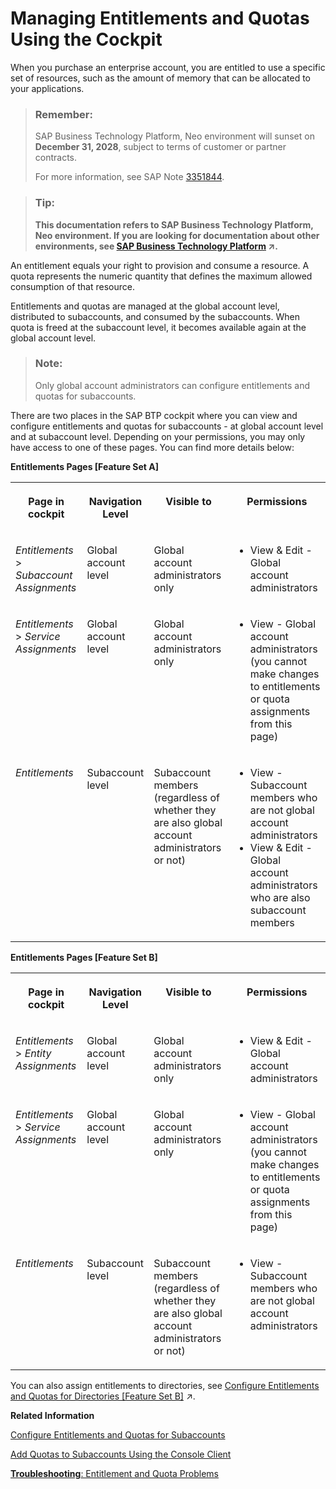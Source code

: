 <!-- copy23e9ad3fbf3f4423aeef8f915ef54846 -->

# Managing Entitlements and Quotas Using the Cockpit

When you purchase an enterprise account, you are entitled to use a specific set of resources, such as the amount of memory that can be allocated to your applications.

> ### Remember:  
> SAP Business Technology Platform, Neo environment will sunset on **December 31, 2028**, subject to terms of customer or partner contracts.
> 
> For more information, see SAP Note [3351844](https://me.sap.com/notes/3351844).

> ### Tip:  
> **This documentation refers to SAP Business Technology Platform, Neo environment. If you are looking for documentation about other environments, see [SAP Business Technology Platform](https://help.sap.com/viewer/65de2977205c403bbc107264b8eccf4b/Cloud/en-US/6a2c1ab5a31b4ed9a2ce17a5329e1dd8.html "SAP Business Technology Platform (SAP BTP) is an integrated offering comprised of four technology portfolios: database and data management, application development and integration, analytics, and intelligent technologies. The platform offers users the ability to turn data into business value, compose end-to-end business processes, and build and extend SAP applications quickly.") :arrow_upper_right:.**

An entitlement equals your right to provision and consume a resource. A quota represents the numeric quantity that defines the maximum allowed consumption of that resource.

Entitlements and quotas are managed at the global account level, distributed to subaccounts, and consumed by the subaccounts. When quota is freed at the subaccount level, it becomes available again at the global account level.

> ### Note:  
> Only global account administrators can configure entitlements and quotas for subaccounts.

There are two places in the SAP BTP cockpit where you can view and configure entitlements and quotas for subaccounts - at global account level and at subaccount level. Depending on your permissions, you may only have access to one of these pages. You can find more details below:

**Entitlements Pages \[Feature Set A\]**


<table>
<tr>
<th valign="top">

Page in cockpit



</th>
<th valign="top">

Navigation Level



</th>
<th valign="top">

Visible to



</th>
<th valign="top">

Permissions



</th>
</tr>
<tr>
<td valign="top">

*Entitlements* \> *Subaccount Assignments*



</td>
<td valign="top">

Global account level



</td>
<td valign="top">

Global account administrators only



</td>
<td valign="top">

-   View & Edit - Global account administrators



</td>
</tr>
<tr>
<td valign="top">

*Entitlements* \> *Service Assignments*



</td>
<td valign="top">

Global account level



</td>
<td valign="top">

Global account administrators only



</td>
<td valign="top">

-   View - Global account administrators \(you cannot make changes to entitlements or quota assignments from this page\)



</td>
</tr>
<tr>
<td valign="top">

*Entitlements*



</td>
<td valign="top">

Subaccount level



</td>
<td valign="top">

Subaccount members \(regardless of whether they are also global account administrators or not\)



</td>
<td valign="top">

-   View - Subaccount members who are not global account administrators
-   View & Edit - Global account administrators who are also subaccount members



</td>
</tr>
</table>

**Entitlements Pages \[Feature Set B\]**


<table>
<tr>
<th valign="top">

Page in cockpit



</th>
<th valign="top">

Navigation Level



</th>
<th valign="top">

Visible to



</th>
<th valign="top">

Permissions



</th>
</tr>
<tr>
<td valign="top">

*Entitlements* \> *Entity Assignments*



</td>
<td valign="top">

Global account level



</td>
<td valign="top">

Global account administrators only



</td>
<td valign="top">

-   View & Edit - Global account administrators



</td>
</tr>
<tr>
<td valign="top">

*Entitlements* \> *Service Assignments*



</td>
<td valign="top">

Global account level



</td>
<td valign="top">

Global account administrators only



</td>
<td valign="top">

-   View - Global account administrators \(you cannot make changes to entitlements or quota assignments from this page\)



</td>
</tr>
<tr>
<td valign="top">

*Entitlements*



</td>
<td valign="top">

Subaccount level



</td>
<td valign="top">

Subaccount members \(regardless of whether they are also global account administrators or not\)



</td>
<td valign="top">

-   View - Subaccount members who are not global account administrators



</td>
</tr>
</table>

You can also assign entitlements to directories, see [Configure Entitlements and Quotas for Directories \[Feature Set B\]](https://help.sap.com/viewer/65de2977205c403bbc107264b8eccf4b/Cloud/en-US/37f8871865114f44aebee3db6ac64b72.html "Assign entitlements to directories by adding service plans and distribute the quotas available in your global account to your directories using the SAP BTP cockpit.") :arrow_upper_right:.

**Related Information**  


[Configure Entitlements and Quotas for Subaccounts](configure-entitlements-and-quotas-for-subaccounts-c90f3d5.md "Assign entitlements to subaccounts by adding service plans and distribute the quotas available in your global account to your subaccounts using the SAP BTP cockpit.")

[Add Quotas to Subaccounts Using the Console Client](add-quotas-to-subaccounts-using-the-console-client-f073eaf.md "You can use the Neo console client to add quotas to subaccounts")

[**Troubleshooting**: Entitlement and Quota Problems](https://ga.support.sap.com/dtp/viewer/index.html#/tree/2065/actions/26547:27066)

